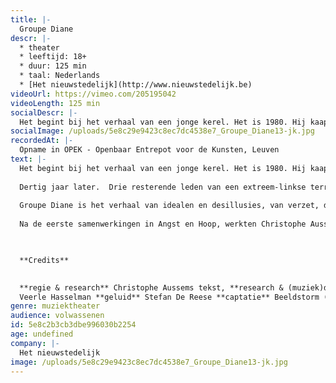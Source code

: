 ```yaml
---
title: |-
  Groupe Diane
descr: |-
  * theater
  * leeftijd: 18+
  * duur: 125 min
  * taal: Nederlands
  * [Het nieuwstedelijk](http://www.nieuwstedelijk.be)‍
videoUrl: https://vimeo.com/205195042
videoLength: 125 min
socialDescr: |-
  Het begint bij het verhaal van een jonge kerel. Het is 1980. Hij kaapt een lijnbus en eist radiozendtijd. Naïef idealisme in een tijdperk dat wordt getekend door economische crisis, bijzondere wetten en indexsprongen. Dreiging uit het oosten en protest, gewapende actie en geweld.Dertig jaar later. Drie resterende leden van een extreem-linkse terreurgroep leven nog steeds ondergedoken en kunnen geen kant meer op. Een geëngageerde prof zoekt contact met hen en sleurt een jonge activist mee.Groupe Diane is het verhaal van idealen en desillusies, van verzet, directe actie en geweld, van een wereld die in cirkeltjes draait, van de roep naar verandering en een ontluisterende conclusie.Na de eerste samenwerkingen in Angst en Hoop, werkten Christophe Aussems en Stijn Devillé volop samen in deze voorstelling over activisme
socialImage: /uploads/5e8c29e9423c8ec7dc4538e7_Groupe_Diane13-jk.jpg
recordedAt: |-
  Opname in OPEK - Openbaar Entrepot voor de Kunsten, Leuven
text: |-
  Het begint bij het verhaal van een jonge kerel. Het is 1980. Hij kaapt een lijnbus en eist radiozendtijd. Naïef idealisme in een tijdperk dat wordt getekend door economische crisis, bijzondere wetten en indexsprongen. Dreiging uit het oosten en protest, gewapende actie en geweld.
  
  Dertig jaar later.  Drie resterende leden van een extreem-linkse terreurgroep leven nog steeds ondergedoken en kunnen geen kant meer op.  Een geëngageerde prof zoekt contact met hen en sleurt een jonge activist mee.
  
  Groupe Diane is het verhaal van idealen en desillusies, van verzet, directe actie en geweld, van een wereld die in cirkeltjes draait, van de roep naar verandering en een ontluisterende conclusie.
  
  Na de eerste samenwerkingen in Angst en Hoop, werkten Christophe Aussems en Stijn Devillé volop samen in deze voorstelling over activisme

  ‍

  **Credits**
  

  **regie & research** Christophe Aussems tekst, **research & (muziek)dramaturgie** Stijn Devillé  **spel** Sara Vertongen, Jonas Van Thielen, Michaël Pas, Pieter-Jan De Wyngaert, Suzanne Grotenhuis & Matthias van de Brul **muziek** Bert Hornikx & Gerrit Valckenaers **scenografie** Danny Cobbaut **lichtontwerp** Kishan Singh **kostuums**
  Veerle Hasselman **geluid** Stefan De Reese **captatie** Beeldstorm (Jan Bosteels)
genre: muziektheater
audience: volwassenen
id: 5e8c2b3cb3dbe996030b2254
age: undefined
company: |-
  Het nieuwstedelijk
image: /uploads/5e8c29e9423c8ec7dc4538e7_Groupe_Diane13-jk.jpg
---
```

